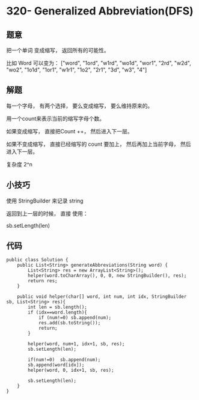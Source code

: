 # 320- Generalized Abbreviation(DFS)
## 题意
把一个单词 变成缩写， 返回所有的可能性。

比如 Word 可以变为：
["word", "1ord", "w1rd", "wo1d", "wor1", "2rd", "w2d", "wo2", "1o1d", "1or1", "w1r1", "1o2", "2r1", "3d", "w3", "4"]

## 解题
每一个字母， 有两个选择， 要么变成缩写， 要么维持原来的。

用一个count来表示当前的缩写字母个数。

如果变成缩写， 直接把Count ++， 然后进入下一层。

如果不变成缩写， 直接已经缩写的 count 要加上， 然后再加上当前字母， 然后进入下一层。

复杂度 2^n

## 小技巧
使用 StringBuilder 来记录 string

返回到上一层的时候， 直接 使用：

sb.setLength(len)

## 代码
```
public class Solution {
    public List<String> generateAbbreviations(String word) {
        List<String> res = new ArrayList<String>();
        helper(word.toCharArray(), 0, 0, new StringBuilder(), res);
        return res;
    }
    
    public void helper(char[] word, int num, int idx, StringBuilder sb, List<String> res){
        int len = sb.length();
        if (idx==word.length){
            if (num!=0) sb.append(num);
            res.add(sb.toString());
            return;
        }
        
        helper(word, num+1, idx+1, sb, res);
        sb.setLength(len);
        
        if(num!=0)  sb.append(num);
        sb.append(word[idx]);
        helper(word, 0, idx+1, sb, res);
        
        sb.setLength(len);
    }
}
```



